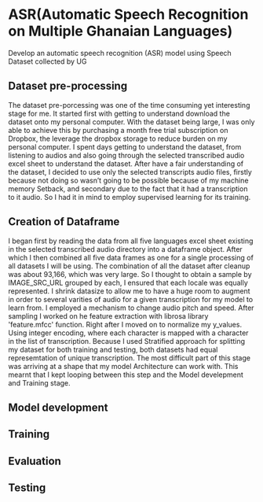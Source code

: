 # ASR(Automatic Speech Recognition on Multiple Ghanaian Languages)
Develop an automatic speech recognition (ASR) model using Speech Dataset collected by UG

## Dataset pre-processing
The dataset pre-porcessing was one of the time consuming yet interesting stage for me. It started first with getting to understand download the dataset onto my personal computer. With the dataset being large, I was only able to achieve this by purchasing a month free trial subscription on Dropbox, the leverage the dropbox storage to reduce burden on my personal computer. I spent days getting to understand the dataset, from listening to audios and also going through the selected transcribed audio excel sheet to understand the dataset. After have a fair understanding of the dataset, I decided to use only the selected transcripts audio files, firstly because not doing so wasn’t going to be possible because of my machine memory 
Setback, and secondary due to the fact that it had a transcription to it audio. So I had it in mind to employ supervised learning for its training. 

## Creation of Dataframe
I began first by reading the data from all five languages excel sheet existing in the selected transcribed audio directory into a dataframe object. After which I then combined all five data frames as one for a single processing of all datasets I will be using. The combination of all the dataset after cleanup was about 93,166, which was very large. So I thought to obtain a sample by IMAGE_SRC_URL grouped by each, I ensured that each locale was equally represented. I shrink datasize to allow me to have a huge room to augment in order to several varities of audio for a given transcription for my model to learn from. I employed a mechanism to change audio pitch and speed. After sampling I worked on he feature extraction with librosa library 'feature.mfcc' function. Right after I moved on to normalize my y_values. Using integer encoding, where each character is mapped with a character in the list of transcription. Because I used Stratified approach for splitting my dataset for both training and testing, both datasets had equal represemtation of unique transcription. The most difficult part of this stage was arriving at a shape that my model Architecture can work with. This mearnt that I kept looping between this step and the Model develepment and Training stage.

## Model development



## Training

## Evaluation

## Testing
